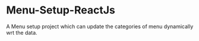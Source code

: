 # Menu-Setup-ReactJs
 A Menu setup project which can update the categories of menu dynamically wrt the data.
